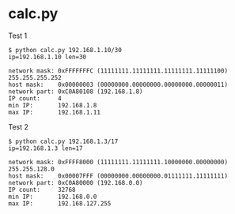 
# calc.py

Test 1

    $ python calc.py 192.168.1.10/30
    ip=192.168.1.10 len=30
    
    network mask: 0xFFFFFFFC (11111111.11111111.11111111.11111100) 255.255.255.252
    host mask:    0x00000003 (00000000.00000000.00000000.00000011)
    network part: 0xC0A80108 (192.168.1.8)
    IP count:     4
    min IP:       192.168.1.8
    max IP:       192.168.1.11

Test 2

    $ python calc.py 192.168.1.3/17
    ip=192.168.1.3 len=17
    
    network mask: 0xFFFF8000 (11111111.11111111.10000000.00000000) 255.255.128.0
    host mask:    0x00007FFF (00000000.00000000.01111111.11111111)
    network part: 0xC0A80000 (192.168.0.0)
    IP count:     32768
    min IP:       192.168.0.0
    max IP:       192.168.127.255

